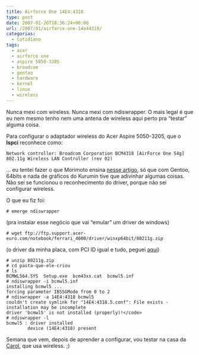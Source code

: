 ```yaml
---
title: Airforce One 14E4:4318
type: post
date: 2007-01-26T18:36:24+00:00
url: /2007/01/airforce-one-14e44318/
categorias:
  - Cotidiano
tags:
  - acer
  - airforce one
  - aspire 5050-3205
  - broadcom
  - gentoo
  - hardware
  - kernel
  - linux
  - wireless
---
```


Nunca mexi com wireless. Nunca mexi com ndiswrapper. O mais legal é que eu nem mesmo tenho nem uma antena de wireless aqui perto pra “testar” alguma coisa.

Para configurar o adaptador wireless do Acer Aspire 5050-3205, que o **lspci** reconhece como:

```
Network controller: Broadcom Corporation BCM4318 [AirForce One 54g] 802.11g Wireless LAN Controller (rev 02)
```

… eu tentei fazer o que Morimoto ensina [nesse artigo][1], só que com Gentoo, 64bits e nada de gráficos do Kurumin tive que adivinhar algumas coisas. Não sei se funcionou o reconhecimento do driver, porque não sei configurar wireless.

O que eu fiz foi:

```
# emerge ndiswrapper
```

(pra instalar esse negócio que vai “emular” um driver de windows)

```
# wget ftp://ftp.support.acer-euro.com/notebook/ferrari_4000/driver/winxp64bit/80211g.zip
```

(o driver da minha placa, com PCI ID igual e tudo, peguei [aqui][2])

```
# unzip 80211g.zip
# cd pasta-que-ele-criou
# ls
BCMWL564.SYS  Setup.exe  bcm43xx.cat  bcmwl5.inf
# ndiswrapper -i bcmwl5.inf
installing bcmwl5 ...
forcing parameter IBSSGMode from 0 to 2
# ndiswrapper -a 14E4:4318 bcmwl5
couldn't create symlink for "14E4:4318.5.conf": File exists -
installation may be incomplete
driver 'bcmwl5' is not installed (properly)!</code>
# ndiswrapper -l
bcmwl5 : driver installed
        device (14E4:4318) present
```

Semana que vem, depois de aprender a configurar, vou testar na casa da [Carol][3], que usa wireless. ;)

[1]: http://www.guiadohardware.net/dicas/ativando-placas-wireless-chip-broadcom-linux.html
[2]: http://www.linuxant.com/driverloader/drivers.php
[3]: http://malvicioso.com/
